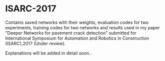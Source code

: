 # ISARC-2017

Contains saved networks with their weights, evaluation codes for two experiments, training codes for two networks and results used in my paper "Deeper Networks for pavement crack detection" submitted for  International Symposium for Automation and Robotics in Construction (ISARC),2017 (Under review).

Explanations will be added in detail soon..
